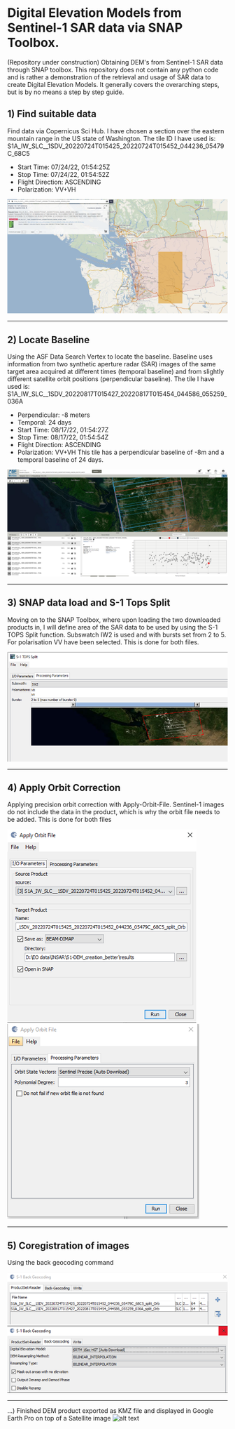 # Digital Elevation Models from Sentinel-1 SAR data via SNAP Toolbox.

(Repository under construction)
Obtaining DEM's from Sentinel-1 SAR data through SNAP toolbox. This repository does not contain any python code and is rather a demonstration of the retrieval and usage of SAR data to create Digital Elevation Models. It generally covers the overarching steps, but is by no means a step by step guide. 


## 1) Find suitable data ##
Find data via Copernicus Sci Hub. I have chosen a section over the eastern mountain range in the US state of Washington.
The tile ID I have used is: S1A_IW_SLC__1SDV_20220724T015425_20220724T015452_044236_05479C_68C5
  * Start Time: 07/24/22, 01:54:25Z
  * Stop Time: 07/24/22, 01:54:52Z
  * Flight Direction: ASCENDING
  * Polarization: VV+VH

![](images/Scihub.PNG)
___

## 2) Locate Baseline ##
Using the ASF Data Search Vertex to locate the baseline. Baseline uses information from two synthetic aperture radar (SAR) images of the same target area acquired at different times (temporal baseline) and from slightly different satellite orbit positions (perpendicular baseline).
The tile I have used is: S1A_IW_SLC__1SDV_20220817T015427_20220817T015454_044586_055259_036A
  * Perpendicular: -8 meters
  * Temporal: 24 days
  * Start Time: 08/17/22, 01:54:27Z
  * Stop Time: 08/17/22, 01:54:54Z
  * Flight Direction: ASCENDING
  * Polarization: VV+VH
This tile has a perpendicular baseline of -8m and a temporal baseline of 24 days.

![](images/ASF.PNG)
___

## 3) SNAP data load and S-1 Tops Split ##
Moving on to the SNAP Toolbox, where upon loading the two downloaded products in, I will define area of the SAR data to be used by using the S-1 TOPS Split function. Subswatch IW2 is used and with bursts set from 2 to 5. For polarisation VV have been selected. This is done for both files.

![](images/topsplit.PNG)
___

## 4) Apply Orbit Correction ##
Applying precision orbit correction with Apply-Orbit-File. Sentinel-1 images do not include the data in the product, which is why the orbit file needs to be added.
This is done for both files

![](images/orbit1.PNG)  ![](images/orbit2.PNG)
___

## 5) Coregistration of images ##
Using the back geocoding command

![](images/coreg1.PNG)  ![](images/coreg2.PNG) 


___
...) Finished DEM product exported as KMZ file and displayed in Google Earth Pro on top of a Satellite image
![alt text](images/DEMinGE.PNG)
